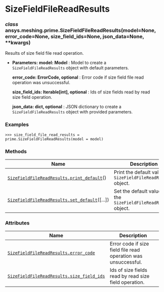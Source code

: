 <!-- vale off -->

# SizeFieldFileReadResults

<a id="ansys.meshing.prime.SizeFieldFileReadResults"></a>

### *class* ansys.meshing.prime.SizeFieldFileReadResults(model=None, error_code=None, size_field_ids=None, json_data=None, \*\*kwargs)

Results of size field file read operation.

* **Parameters:**
  **model: Model**
  : Model to create a `SizeFieldFileReadResults` object with default parameters.

  **error_code: ErrorCode, optional**
  : Error code if size field file read operation was unsuccessful.

  **size_field_ids: Iterable[int], optional**
  : Ids of size fields read by read size field operation.

  **json_data: dict, optional**
  : JSON dictionary to create a `SizeFieldFileReadResults` object with provided parameters.

### Examples

```pycon
>>> size_field_file_read_results = prime.SizeFieldFileReadResults(model = model)
```

<!-- !! processed by numpydoc !! -->

### Methods

| Name | Description |
|--------------------------------------------------------------------------------------------------------------------------------------------------------------------------|------------------------------------------------------------------|
| [`SizeFieldFileReadResults.print_default`](ansys.meshing.prime.SizeFieldFileReadResults.print_default.md#ansys.meshing.prime.SizeFieldFileReadResults.print_default)()   | Print the default values of `SizeFieldFileReadResults` object.   |
| [`SizeFieldFileReadResults.set_default`](ansys.meshing.prime.SizeFieldFileReadResults.set_default.md#ansys.meshing.prime.SizeFieldFileReadResults.set_default)([...])    | Set the default values of the `SizeFieldFileReadResults` object. |

### Attributes

| Name | Description |
|-------------------------------------------------------------------------------------------------------------------------------------------------------------------------|------------------------------------------------------------------|
| [`SizeFieldFileReadResults.error_code`](ansys.meshing.prime.SizeFieldFileReadResults.error_code.md#ansys.meshing.prime.SizeFieldFileReadResults.error_code)             | Error code if size field file read operation was unsuccessful.   |
| [`SizeFieldFileReadResults.size_field_ids`](ansys.meshing.prime.SizeFieldFileReadResults.size_field_ids.md#ansys.meshing.prime.SizeFieldFileReadResults.size_field_ids) | Ids of size fields read by read size field operation.            |
<!-- vale on -->